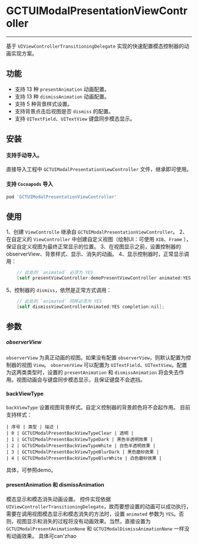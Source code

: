 # GCTUIModalPresentationViewController
- - - - - 

基于 `UIViewControllerTransitioningDelegate` 实现的快速配置模态控制器的动画实现方案。

## 功能
- 支持 13 种 `presentAnimation` 动画配置。
- 支持 13 种 `dismissAnimation` 动画配置。
- 支持 5 种背景样式设置。
- 支持背景点击后视图是否 `dismiss` 的配置。
- 支持 `UITextField`、`UITextView` 键盘同步模态显示。

## 安装

#### 支持手动导入。
直接导入工程中 `GCTUIModalPresentationViewController` 文件，继承即可使用。

#### 支持 `Cocoapods` 导入

```ruby
pod 'GCTUIModalPresentationViewController'
```

## 使用

1、创建 `ViewControlle` 继承自 `GCTUIModalPresentationViewController`。
2、在自定义的 `ViewController` 中创建自定义视图（绘制UI：可使用 `XIB`、`Frame` ），保证自定义视图为最终正常显示的位置。
3、在视图显示之前，设置控制器的observerView、背景样式、显示、消失的动画。
4、显示控制器时，正常显示调用：
```objective-c
    // 此处的 `animated` 必须为 YES
    [self presentViewController:demoPresentViewController animated:YES completion:nil];
```
5、控制器的 `dismiss`，依然是正常方式调用：
```objective-c
    // 此处的 `animated` 同样必须为 YES
    [self dismissViewControllerAnimated:YES completion:nil];
```

## 参数

##### observerView

`observerView` 为真正动画的视图。如果没有配置 `observerView`，则默认配置为控制器的视图 `View`。
`observerView`  可以配置为 `UITextField`、`UITextView`。配置为这两类类型时，设置的 `presentAnimation` 和 `dismissAnimation` 将会失去作用。视图动画会与键盘同步模态显示，且保证键盘不会遮挡。

#### backViewType

`backViewType` 设置视图背景样式。自定义控制器的背景颜色将不会起作用。
 目前支持样式：
```table
| 序号 | 类型 | 描述 |
| 0 | GCTUIModalPresentBackViewTypeClear | 透明 |
| 1 | GCTUIModalPresentBackViewTypeDark | 黑色半透明效果 |
| 2 | GCTUIModalPresentBackViewTypeWhite | 白色半透明效果 | 
| 3 | GCTUIModalPresentBackViewTypeBlurDark | 黑色磨砂效果 |
| 4 | GCTUIModalPresentBackViewTypeBlurWhite | 白色磨砂效果 |
```
具体，可参照demo。

#### presentAnimation 和 dismissAnimation

模态显示和模态消失动画设置。
控件实现依据 `UIViewControllerTransitioningDelegate`，故而要想设置的动画可以成功执行，需要在调用视图模态显示和模态消失的方法时，设置 `animated` 参数为 `YES`。否则，视图显示和消失的过程将没有动画效果。当然，直接设置为 `GCTUIModalPresentAnimationNone` 和 `GCTUIModalDismissAnimationNone`  一样没有动画效果。
具体可can'zhao




